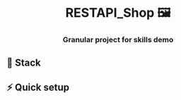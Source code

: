 
<h1 align="center">RESTAPI_Shop 🖼️ </h1>
  <h3 align="center">Granular project for skills demo </h3>

[//]: # (![RESTAPI_Shop]&#40;https://github.com/WSG434/RESTAPI_Shop/blob/master/preview.jpg?raw=true&#41;)

## 🚀 Stack

[//]: # (- PHP, Laravel)
[//]: # (- Docker)
[//]: # (- git, xDebug)

## ⚡ Quick setup

[//]: # (1. -)
